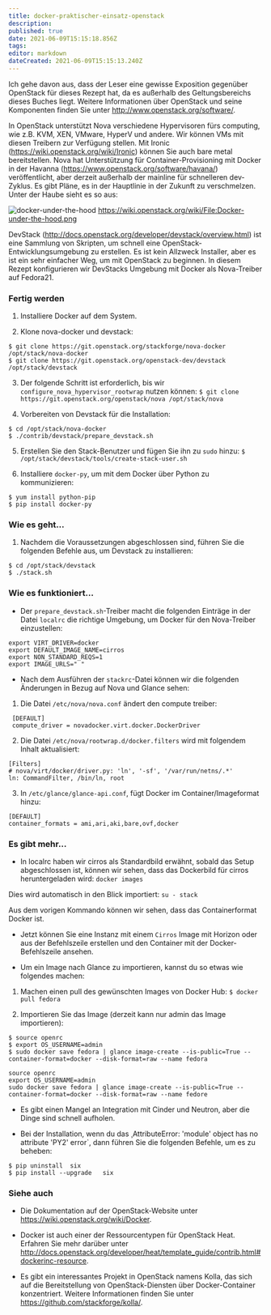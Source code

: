 ```yaml
---
title: docker-praktischer-einsatz-openstack
description: 
published: true
date: 2021-06-09T15:15:18.856Z
tags: 
editor: markdown
dateCreated: 2021-06-09T15:15:13.240Z
---
```


Ich gehe davon aus, dass der Leser eine gewisse Exposition gegenüber OpenStack für dieses Rezept hat, da es außerhalb des Geltungsbereichs dieses Buches liegt. Weitere Informationen über OpenStack und seine Komponenten finden Sie unter http://www.openstack.org/software/.

In OpenStack unterstützt Nova verschiedene Hypervisoren fürs computing, wie z.B. KVM, XEN, VMware, HyperV und andere. Wir können VMs mit diesen Treibern zur Verfügung stellen. Mit Ironic (https://wiki.openstack.org/wiki/Ironic) können Sie auch bare metal bereitstellen. Nova hat Unterstützung für Container-Provisioning mit Docker in der Havanna (https://www.openstack.org/software/havana/) veröffentlicht, aber derzeit außerhalb der mainline für schnelleren dev-Zyklus. Es gibt Pläne, es in der Hauptlinie in der Zukunft zu verschmelzen. Unter der Haube sieht es so aus:

![docker-under-the-hood](https://www.packtpub.com/graphics/9781788297615/graphics/4862OS_05_15.jpg)
https://wiki.openstack.org/wiki/File:Docker-under-the-hood.png

DevStack (http://docs.openstack.org/developer/devstack/overview.html) ist eine Sammlung von Skripten, um schnell eine OpenStack-Entwicklungsumgebung zu erstellen. Es ist kein Allzweck Installer, aber es ist ein sehr einfacher Weg, um mit OpenStack zu beginnen. In diesem Rezept konfigurieren wir DevStacks Umgebung mit Docker als Nova-Treiber auf Fedora21.

### Fertig werden

1. Installiere Docker auf dem System.

2. Klone nova-docker und devstack:
```
$ git clone https://git.openstack.org/stackforge/nova-docker /opt/stack/nova-docker 
$ git clone https://git.openstack.org/openstack-dev/devstack /opt/stack/devstack 

```

3. Der folgende Schritt ist erforderlich, bis wir `configure_nova_hypervisor_rootwrap` nutzen können:
`$ git clone https://git.openstack.org/openstack/nova /opt/stack/nova`

4. Vorbereiten von Devstack für die Installation:
```
$ cd /opt/stack/nova-docker 
$ ./contrib/devstack/prepare_devstack.sh
```

5. Erstellen Sie den Stack-Benutzer und fügen Sie ihn zu `sudo` hinzu:
`$ /opt/stack/devstack/tools/create-stack-user.sh`

6. Installiere `docker-py`, um mit dem Docker über Python zu kommunizieren:
```
$ yum install python-pip
$ pip install docker-py
```

### Wie es geht…

1. Nachdem die Voraussetzungen abgeschlossen sind, führen Sie die folgenden Befehle aus, um Devstack zu installieren:
```
$ cd /opt/stack/devstack 
$ ./stack.sh
```

### Wie es funktioniert...
* Der `prepare_devstack.sh`-Treiber macht die folgenden Einträge in der Datei `localrc` die richtige Umgebung, um Docker für den Nova-Treiber einzustellen:
```
export VIRT_DRIVER=docker 
export DEFAULT_IMAGE_NAME=cirros 
export NON_STANDARD_REQS=1 
export IMAGE_URLS=" " 
```

* Nach dem Ausführen der `stackrc`-Datei können wir die folgenden Änderungen in Bezug auf Nova und Glance sehen:

1. Die Datei `/etc/nova/nova.conf` ändert den compute treiber:
```
 [DEFAULT] 
 compute_driver = novadocker.virt.docker.DockerDriver 
```
2. Die Datei `/etc/nova/rootwrap.d/docker.filters` wird mit folgendem Inhalt aktualisiert:
```
[Filters] 
# nova/virt/docker/driver.py: 'ln', '-sf', '/var/run/netns/.*' 
ln: CommandFilter, /bin/ln, root
```

3. In `/etc/glance/glance-api.conf`, fügt Docker im Container/Imageformat hinzu:

```
[DEFAULT] 
container_formats = ami,ari,aki,bare,ovf,docker 
```

### Es gibt mehr…

* In localrc haben wir cirros als Standardbild erwähnt, sobald das Setup abgeschlossen ist, können wir sehen, dass das Dockerbild für cirros heruntergeladen wird:
`docker images`

Dies wird automatisch in den Blick importiert:
`su - stack`

Aus dem vorigen Kommando können wir sehen, dass das Containerformat Docker ist.

* Jetzt können Sie eine Instanz mit einem `Cirros` Image mit Horizon oder aus der Befehlszeile erstellen und den Container mit der Docker-Befehlszeile ansehen.

* Um ein Image nach Glance zu importieren, kannst du so etwas wie folgendes machen:
1. Machen  einen pull des gewünschten Images von Docker Hub:
`$ docker pull fedora `

2. Importieren Sie das Image (derzeit kann nur admin das Image importieren):
```
$ source openrc 
$ export OS_USERNAME=admin 
$ sudo docker save fedora | glance image-create --is-public=True --container-format=docker --disk-format=raw --name fedora 
```
```
source openrc
export OS_USERNAME=admin
sudo docker save fedora | glance image-create --is-public=True --container-format=docker --disk-format=raw --name fedore
```

* Es gibt einen Mangel an Integration mit Cinder und Neutron, aber die Dinge sind schnell aufholen.

* Bei der Installation, wenn du das ¸AttributeError: 'module' object has no attribute 'PY2' error`, dann führen Sie die folgenden Befehle, um es zu beheben:
```
$ pip uninstall  six 
$ pip install --upgrade   six 

```

### Siehe auch

* Die Dokumentation auf der OpenStack-Website unter https://wiki.openstack.org/wiki/Docker.

* Docker ist auch einer der Ressourcentypen für OpenStack Heat. Erfahren Sie mehr darüber unter http://docs.openstack.org/developer/heat/template_guide/contrib.html#dockerinc-resource.

* Es gibt ein interessantes Projekt in OpenStack namens Kolla, das sich auf die Bereitstellung von OpenStack-Diensten über Docker-Container konzentriert. Weitere Informationen finden Sie unter https://github.com/stackforge/kolla/.